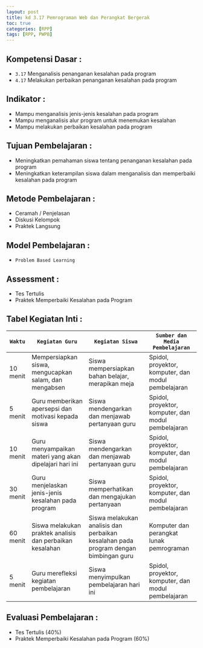 ```yaml
---
layout: post
title: kd 3.17 Pemrograman Web dan Perangkat Bergerak  
toc: true
categories: [RPP]
tags: [RPP, PWPB]
---
```

## Kompetensi Dasar :

*   `3.17` Menganalisis penanganan kesalahan pada program
*   `4.17` Melakukan perbaikan penanganan kesalahan pada program

## Indikator :

*   Mampu menganalisis jenis-jenis kesalahan pada program
*   Mampu menganalisis alur program untuk menemukan kesalahan
*   Mampu melakukan perbaikan kesalahan pada program

## Tujuan Pembelajaran :

*   Meningkatkan pemahaman siswa tentang penanganan kesalahan pada program
*   Meningkatkan keterampilan siswa dalam menganalisis dan memperbaiki kesalahan pada program

## Metode Pembelajaran :

*   Ceramah / Penjelasan
*   Diskusi Kelompok
*   Praktek Langsung

## Model Pembelajaran :

*   `Problem Based Learning`

## Assessment :

*   Tes Tertulis
*   Praktek Memperbaiki Kesalahan pada Program

## Tabel Kegiatan Inti :


| `Waktu` | `Kegiatan Guru` | `Kegiatan Siswa` | `Sumber dan Media Pembelajaran` |
| --- | --- | --- | --- |
| 10 menit | Mempersiapkan siswa, mengucapkan salam, dan mengabsen | Siswa mempersiapkan bahan belajar, merapikan meja | Spidol, proyektor, komputer, dan modul pembelajaran |
| 5 menit | Guru memberikan apersepsi dan motivasi kepada siswa | Siswa mendengarkan dan menjawab pertanyaan guru | Spidol, proyektor, komputer, dan modul pembelajaran |
| 10 menit | Guru menyampaikan materi yang akan dipelajari hari ini | Siswa mendengarkan dan menjawab pertanyaan guru | Spidol, proyektor, komputer, dan modul pembelajaran |
| 30 menit | Guru menjelaskan jenis-jenis kesalahan pada program | Siswa memperhatikan dan mengajukan pertanyaan | Spidol, proyektor, komputer, dan modul pembelajaran |
| 60 menit | Siswa melakukan praktek analisis dan perbaikan kesalahan | Siswa melakukan analisis dan perbaikan kesalahan pada program dengan bimbingan guru | Komputer dan perangkat lunak pemrograman |
| 5 menit | Guru merefleksi kegiatan pembelajaran | Siswa menyimpulkan pembelajaran hari ini | Spidol, proyektor, komputer, dan modul pembelajaran |


## Evaluasi Pembelajaran :

*   Tes Tertulis (40%)
*   Praktek Memperbaiki Kesalahan pada Program (60%)
